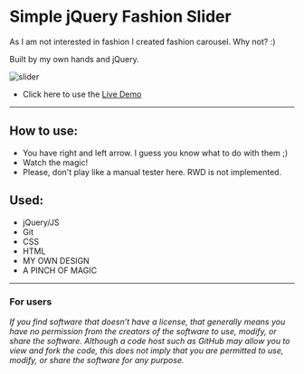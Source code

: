 <h1>Simple jQuery Fashion Slider </h1>

<p> As I am not interested in fashion I created fashion carousel. Why not? :)

Built by my own hands and jQuery. </p>


![slider](https://user-images.githubusercontent.com/28759821/29360010-40060c16-8281-11e7-9ed5-7db5a0f1f05d.jpg)


<ul>
  <li>Click here to use the <a href="https://radoslawperczynski.github.io/-component-jQuery_Fashion_Slider/" target="_blank"> Live Demo </a></li>
</ul>

<hr>

<h2>How to use: </h2>
<ul>
  <li>You have right and left arrow. I guess you know what to do with them ;)</li>
  <li>Watch the magic! </li>
  <li>Please, don't play like a manual tester here. RWD is not implemented.</li>
</ul>

<h2>Used:</h2>
<ul>
  <li>jQuery/JS</li>
  <li>Git</li>
  <li>CSS</li>
  <li>HTML</li>
  <li>MY OWN DESIGN</li>
  <li>A PINCH OF MAGIC</li>
</ul>

<hr>

<h3>For users</h3>
<i>If you find software that doesn’t have a license, that generally means you have no permission from the creators of the software to use, modify, or share the software. Although a code host such as GitHub may allow you to view and fork the code, this does not imply that you are permitted to use, modify, or share the software for any purpose.</i>

